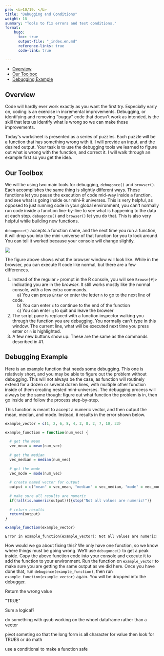 ```yaml
---
pre: <b>10/19. </b>
title: "Debugging and Conditions"
weight: 18
summary: "Tools to fix errors and test conditions."
format:
    hugo:
      toc: true
      output-file: "_index.en.md"
      reference-links: true
      code-link: true
      
---
```




-   [Overview][]
-   [Our Toolbox][]
-   [Debugging Example][]

## Overview

Code will hardly ever work exactly as you want the first try. Especially early on, coding is an exercise in incremental improvements. Debugging, or identifying and removing "buggy" code that doesn't work as intended, is the skill that lets us identify what is wrong so we can make those improvements.

Today's worksheet is presented as a series of puzzles. Each puzzle will be a function that has something wrong with it. I will provide an input, and the desired output. Your task is to use the debugging tools we learned to figure out what is wrong with the function, and correct it. I will walk through an example first so you get the idea.

## Our Toolbox

We will be using two main tools for debugging, `debugonce()` and `browser()`. Each accomplishes the same thing is slightly different ways. These functions let you pause the execution of code mid-way inside a function, and see what is going inside our mini-R universes. This is very helpful, as opposed to just running code in your global environment, you can't normally run code inside a function line-by-line to see what is happening to the data at each step. `debugonce()` and `browser()` let you do that. This is also very helpful while building new functions.

`debugonce()` accepts a function name, and the next time you run a function, it will drop you into the mini-universe of that function for you to look around. You can tell it worked because your console will change slightly.

![][1]

The figure above shows what the browser window will look like. While in the browser, you can execute R code like normal, but there are a few differences.

1.  Instead of the regular `>` prompt in the R console, you will see `Browse[#]>` indicating you are in the *browser*. It still works mostly like the normal console, with a few extra commands.</br>
        a) You can press `Enter` or enter the letter `n` to go to the next line of code.</br>
        b) You can enter `c` to continue to the end of the function</br>
        c) You can enter `q` to quit and leave the browser
2.  The script pane is replaced with a function inspector walking you through the function you are debugging. You normally can't type in this window. The current line, what will be executed next time you press enter or `n` is highlighted.
3.  A few new buttons show up. These are the same as the commands described in \#1.

## Debugging Example

Here is an example function that needs some debugging. This one is relatively short, and you may be able to figure out the problem without debugging. This will not always be the case, as function will routinely extend for a dozen or several dozen lines, with multiple other function inside of them creating nested mini-universes. The debugging process will always be the same though: figure out what function the problem is in, then go inside and follow the process step-by-step.

This function is meant to accept a numeric vector, and then output the mean, median, and mode. Instead, it results in the error shown below.

``` r
example_vector = c(1, 2, 6, 8, 4, 2, 8, 2, 7, 10, 33)

example_function = function(num_vec) {
  
  # get the mean
  vec_mean = mean(num_vec)
  
  # get the median
  vec_median = median(num_vec)
  
  # get the mode
  vec_mode = mode(num_vec)
  
  # create named vector for output
  output = c("mean" = vec_mean, "median" = vec_median, "mode" = vec_mode)
  
  # make sure all results are numeric
  if(!all(is.numeric(output))){stop("Not all values are numeric!")}
  
  # return results
  return(output)
}

example_function(example_vector)
```

    Error in example_function(example_vector): Not all values are numeric!

How would we go about fixing this? We only have one function, so we know where things must be going wrong. We'll use `debugonce()` to get a peak inside. Copy the above function code into your console and execute it to add the function to your environment. Run the function on `example_vector` to make sure you are getting the same output as we did here. Once you have done that, run `debugonce(example_function)`, then run `example_function(example_vector)` again. You will be dropped into the debugger.

Return the wrong value

"TRUE"

Sum a logical?

do something with gsub working on the whoel dataframe rather than a vector

pivot someting so that the long form is all character for value then look for TRUES or do math

use a conditional to make a function safe

  [Overview]: #overview
  [Our Toolbox]: #our-toolbox
  [Debugging Example]: #debugging-example
  [1]: img/browser.png
